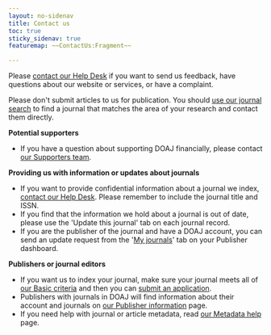 ```yaml
---
layout: no-sidenav
title: Contact us
toc: true
sticky_sidenav: true
featuremap: ~~ContactUs:Fragment~~

---
```


Please [contact our Help Desk](mailto:helpdesk@doaj.org) if you want to send us feedback, have questions about our website or services, or have a complaint.

Please don't submit articles to us for publication. You should [use our journal search](/search/journals) to find a journal that matches the area of your research and contact them directly.

**Potential supporters**

- If you have a question about supporting DOAJ financially, please contact [our Supporters team](mailto:supporters@doaj.org).

**Providing us with information or updates about journals**

- If you want to provide confidential information about a journal we index, [contact our Help Desk](mailto:helpdesk@doaj.org). Please remember to include the journal title and ISSN.
- If you find that the information we hold about a journal is out of date, please use the 'Update this journal' tab on each journal record.
- If you are the publisher of the journal and have a DOAJ account, you can send an update request from the '[My journals](/publisher/journal)' tab on your Publisher dashboard. 

**Publishers or journal editors**

- If you want us to index your journal, make sure your journal meets all of [our Basic criteria](/apply/guide/#basic-criteria-for-inclusion) and then you can [submit an application](/apply/).
- Publishers with journals in DOAJ will find information about their account and journals on [our Publisher information](/apply/publisher-responsibilities/) page.
- If you need help with journal or article metadata, read [our Metadata help](/docs/faq/) page.
